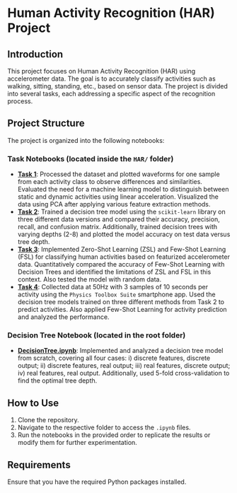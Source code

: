 # Human Activity Recognition (HAR) Project

## Introduction

This project focuses on Human Activity Recognition (HAR) using accelerometer data. The goal is to accurately classify activities such as walking, sitting, standing, etc., based on sensor data. The project is divided into several tasks, each addressing a specific aspect of the recognition process.

## Project Structure

The project is organized into the following notebooks:

### Task Notebooks (located inside the `HAR/` folder)
- **[Task 1](HAR/task1.ipynb)**:  Processed the dataset and plotted waveforms for one sample from each activity class to observe differences and similarities.
Evaluated the need for a machine learning model to distinguish between static and dynamic activities using linear acceleration. Visualized the data using PCA after applying various feature extraction methods.
- **[Task 2](HAR/task2.ipynb)**: Trained a decision tree model using the `scikit-learn` library on three different data versions and compared their accuracy, precision, recall, and confusion matrix.
Additionally, trained decision trees with varying depths (2-8) and plotted the model accuracy on test data versus tree depth.
- **[Task 3](HAR/task3.ipynb)**: Implemented Zero-Shot Learning (ZSL) and Few-Shot Learning (FSL) for classifying human activities based on featurized accelerometer data.
Quantitatively compared the accuracy of Few-Shot Learning with Decision Trees and identified the limitations of ZSL and FSL in this context. Also tested the model with random data. 
- **[Task 4](HAR/task4.ipynb)**: Collected data at 50Hz with 3 samples of 10 seconds per activity using the `Physics Toolbox Suite` smartphone app.
Used the decision tree models trained on three different methods from Task 2 to predict activities. Also applied Few-Shot Learning for activity prediction and analyzed the performance.

### Decision Tree Notebook (located in the root folder)
- **[DecisionTree.ipynb](DecisionTree.ipynb)**: Implemented and analyzed a decision tree model from scratch,
covering all four cases: i) discrete features, discrete output; ii) discrete features, real output; iii) real features, discrete output; iv) real features, real output.
Additionally, used 5-fold cross-validation to find the optimal tree depth.

## How to Use

1. Clone the repository.
2. Navigate to the respective folder to access the `.ipynb` files.
3. Run the notebooks in the provided order to replicate the results or modify them for further experimentation.

## Requirements

Ensure that you have the required Python packages installed.
